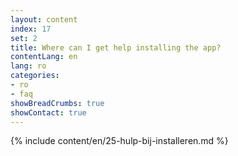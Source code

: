 ```yaml
---
layout: content
index: 17
set: 2
title: Where can I get help installing the app?
contentLang: en
lang: ro
categories:
- ro
- faq
showBreadCrumbs: true
showContact: true
---
```

{% include content/en/25-hulp-bij-installeren.md %}
